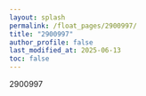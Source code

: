 ```yaml
---
layout: splash
permalink: /float_pages/2900997/
title: "2900997"
author_profile: false
last_modified_at: 2025-06-13
toc: false
---
```

 
2900997
